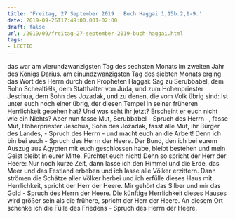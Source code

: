 ```yaml
---
title: 'Freitag, 27 September 2019 : Buch Haggai 1,15b.2,1-9.'
date: 2019-09-26T17:49:00.001+02:00
draft: false
url: /2019/09/freitag-27-september-2019-buch-haggai.html
tags: 
- LECTIO
---
```


das war am vierundzwanzigsten Tag des sechsten Monats im zweiten Jahr des Königs Darius. am einundzwanzigsten Tag des siebten Monats erging das Wort des Herrn durch den Propheten Haggai: Sag zu Serubbabel, dem Sohn Schealtiëls, dem Statthalter von Juda, und zum Hohenpriester Jeschua, dem Sohn des Jozadak, und zu denen, die vom Volk übrig sind: Ist unter euch noch einer übrig, der diesen Tempel in seiner früheren Herrlichkeit gesehen hat? Und was seht ihr jetzt? Erscheint er euch nicht wie ein Nichts? Aber nun fasse Mut, Serubbabel - Spruch des Herrn -, fasse Mut, Hoherpriester Jeschua, Sohn des Jozadak, fasst alle Mut, ihr Bürger des Landes, - Spruch des Herrn - und macht euch an die Arbeit! Denn ich bin bei euch - Spruch des Herrn der Heere. Der Bund, den ich bei eurem Auszug aus Ägypten mit euch geschlossen habe, bleibt bestehen und mein Geist bleibt in eurer Mitte. Fürchtet euch nicht! Denn so spricht der Herr der Heere: Nur noch kurze Zeit, dann lasse ich den Himmel und die Erde, das Meer und das Festland erbeben und ich lasse alle Völker erzittern. Dann strömen die Schätze aller Völker herbei und ich erfülle dieses Haus mit Herrlichkeit, spricht der Herr der Heere. Mir gehört das Silber und mir das Gold - Spruch des Herrn der Heere. Die künftige Herrlichkeit dieses Hauses wird größer sein als die frühere, spricht der Herr der Heere. An diesem Ort schenke ich die Fülle des Friedens - Spruch des Herrn der Heere.